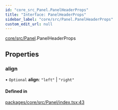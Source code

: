 ```yaml
---
id: "core_src_Panel.PanelHeaderProps"
title: "Interface: PanelHeaderProps"
sidebar_label: "core/src/Panel.PanelHeaderProps"
custom_edit_url: null
---
```


[core/src/Panel](../modules/core_src_Panel.md).PanelHeaderProps

## Properties

### align

• `Optional` **align**: ``"left"`` \| ``"right"``

#### Defined in

[packages/core/src/Panel/index.tsx:43](https://github.com/rozzzly/overcast-ui/blob/23b69a1/packages/core/src/Panel/index.tsx#L43)
